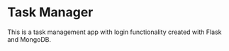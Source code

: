 # Task Manager

This is a task management app with login functionality created with Flask and MongoDB.
